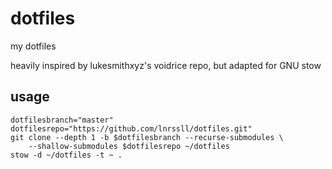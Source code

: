 # dotfiles

my dotfiles

heavily inspired by lukesmithxyz's voidrice repo, but adapted for GNU stow

## usage

```shell
dotfilesbranch="master"
dotfilesrepo="https://github.com/lnrssll/dotfiles.git"
git clone --depth 1 -b $dotfilesbranch --recurse-submodules \
    --shallow-submodules $dotfilesrepo ~/dotfiles
stow -d ~/dotfiles -t ~ .
```
